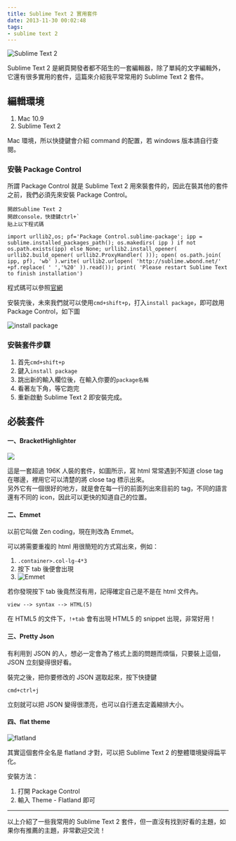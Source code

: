 ```yaml
---
title: Sublime Text 2 實用套件
date: 2013-11-30 00:02:48
tags:
- sublime text 2
---
```


![Sublime Text 2](http://upload.wikimedia.org/wikipedia/en/4/4c/Sublime_Text_Logo.png 'Sublime Text 2')

Sublime Text 2 是網頁開發者都不陌生的一套編輯器，除了單純的文字編輯外，它還有很多實用的套件，這篇來介紹我平常常用的 Sublime Text 2 套件。

<!-- more -->

## 編輯環境

1.  Mac 10.9
2.  Sublime Text 2

Mac 環境，所以快捷鍵會介紹 command 的配置，若 windows 版本請自行查閱。

### 安裝 Package Control

所謂 Package Control 就是 Sublime Text 2 用來裝套件的，因此在裝其他的套件之前，我們必須先來安裝 Package Control。

```
開啟Sublime Text 2
開啟console，快捷鍵ctrl+`
貼上以下程式碼

import urllib2,os; pf='Package Control.sublime-package'; ipp = sublime.installed_packages_path(); os.makedirs( ipp ) if not os.path.exists(ipp) else None; urllib2.install_opener( urllib2.build_opener( urllib2.ProxyHandler( ))); open( os.path.join( ipp, pf), 'wb' ).write( urllib2.urlopen( 'http://sublime.wbond.net/' +pf.replace( ' ','%20' )).read()); print( 'Please restart Sublime Text to finish installation')
```

程式碼可以參照[官網](https://sublime.wbond.net/installation#st2)

安裝完後，未來我們就可以使用`cmd+shift+p`，打入`install package`，即可啟用 Package Control，如下圖

![install package](http://i.imgur.com/5n76S9Q.png)

### 安裝套件步驟

1.  首先`cmd+shift+p`
2.  鍵入`install package`
3.  跳出新的輸入欄位後，在輸入你要的`package名稱`
4.  看著左下角，等它跑完
5.  重新啟動 Sublime Text 2 即安裝完成。

## 必裝套件

#### 一、BracketHighlighter

![](http://i.imgur.com/2ovEcG8.png)

這是一套超過 196K 人裝的套件，如圖所示，寫 html 常常遇到不知道 close tag 在哪邊，裡用它可以清楚的將 close tag 標示出來。  
另外它有一個很好的地方，就是會在每一行的前面列出來目前的 tag，不同的語言還有不同的 icon，因此可以更快的知道自己的位置。

#### 二、Emmet

以前它叫做 Zen coding，現在則改為 Emmet。

可以將需要重複的 html 用很簡短的方式寫出來，例如：

1.  `.container>.col-lg-4*3`
2.  按下 tab 後便會出現
3.  ![Emmet](http://i.imgur.com/PP9vdmr.png)

若你發現按下 tab 後竟然沒有用，記得確定自己是不是在 html 文件內。

```
view --> syntax --> HTML(5)
```

在 HTML5 的文件下，`!+tab` 會有出現 HTML5 的 snippet 出現，非常好用！

#### 三、Pretty Json

有利用到 JSON 的人，想必一定會為了格式上面的問題而煩惱，只要裝上這個，JSON 立刻變得很好看。

裝完之後，把你要修改的 JSON 選取起來，按下快捷鍵

```
cmd+ctrl+j
```

立刻就可以把 JSON 變得很漂亮，也可以自行進去定義縮排大小。

#### 四、flat theme

![flatland](http://i.imgur.com/pvxRMlX.png)

其實這個套件全名是 flatland 才對，可以把 Sublime Text 2 的整體環境變得扁平化。

安裝方法：

1.  打開 Package Control
2.  輸入 Theme - Flatland 即可

---

以上介紹了一些我常用的 Sublime Text 2 套件，但一直沒有找到好看的主題，如果你有推薦的主題，非常歡迎交流！
